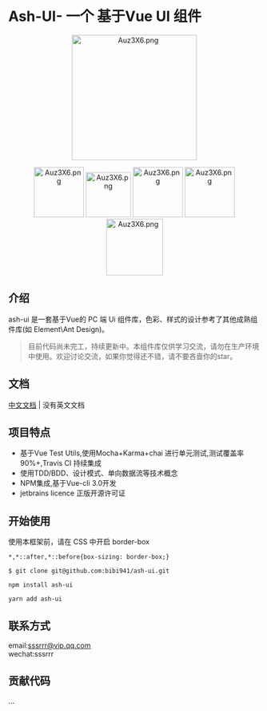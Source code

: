 # Ash-UI- 一个 基于Vue UI 组件

<p align="center">
  <a href="https://bibi941.github.io/ash-ui/">
  <img src="https://s2.ax1x.com/2019/03/20/Auz3X6.png" alt="Auz3X6.png" border="0"  width=250/>
  </a>
</p>

<p align="center">
 <img src="https://travis-ci.org/bibi941/ash-ui.svg?branch=master" alt="Auz3X6.png" border="0"  width=100/>
 <img src="https://img.shields.io/badge/license-MIT-green.svg" alt="Auz3X6.png" border="0"  width=90/>
 <img src="https://img.shields.io/badge/node-%3E%3D8.0.0-green.svg" alt="Auz3X6.png" border="0"  width=100/>
 <img src="https://img.shields.io/badge/coverage-86%25-green.svg" alt="Auz3X6.png" border="0"  width=100/>
 <img src="https://img.shields.io/badge/jetbrains-licensed-blue.svg" alt="Auz3X6.png" border="0"  width=113/>
</p>


## 介绍
ash-ui 是一套基于Vue的 PC 端 Ui 组件库，色彩、样式的设计参考了其他成熟组件库(如 Element\Ant Design)。

> 目前代码尚未完工，持续更新中。本组件库仅供学习交流，请勿在生产环境中使用。欢迎讨论交流，如果你觉得还不错，请不要吝啬你的star。

## 文档
[中文文档](https://bibi941.github.io/ash-ui/) | 没有英文文档

## 项目特点
- 基于Vue Test Utils,使用Mocha+Karma+chai 进行单元测试,测试覆盖率90%+,Travis CI 持续集成
- 使用TDD/BDD、设计模式、单向数据流等技术概念
- NPM集成,基于Vue-cli 3.0开发
- jetbrains licence 正版开源许可证

## 开始使用


使用本框架前，请在 CSS 中开启 border-box

```
*,*::after,*::before{box-sizing: border-box;}
```

```
$ git clone git@github.com:bibi941/ash-ui.git

npm install ash-ui

yarn add ash-ui
```



## 联系方式
email:sssrrr@vip.qq.com  
wechat:sssrrr
## 贡献代码
...